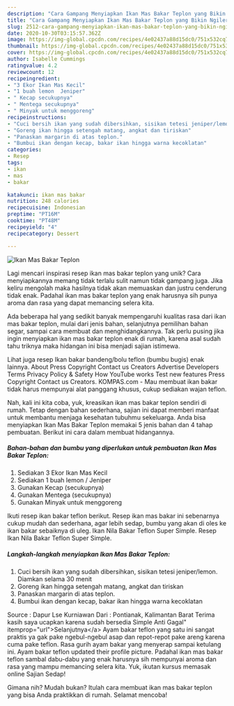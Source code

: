 ```yaml
---
description: "Cara Gampang Menyiapkan Ikan Mas Bakar Teplon yang Bikin Ngiler"
title: "Cara Gampang Menyiapkan Ikan Mas Bakar Teplon yang Bikin Ngiler"
slug: 2512-cara-gampang-menyiapkan-ikan-mas-bakar-teplon-yang-bikin-ngiler
date: 2020-10-30T03:15:57.362Z
image: https://img-global.cpcdn.com/recipes/4e02437a88d15dc0/751x532cq70/ikan-mas-bakar-teplon-foto-resep-utama.jpg
thumbnail: https://img-global.cpcdn.com/recipes/4e02437a88d15dc0/751x532cq70/ikan-mas-bakar-teplon-foto-resep-utama.jpg
cover: https://img-global.cpcdn.com/recipes/4e02437a88d15dc0/751x532cq70/ikan-mas-bakar-teplon-foto-resep-utama.jpg
author: Isabelle Cummings
ratingvalue: 4.2
reviewcount: 12
recipeingredient:
- "3 Ekor Ikan Mas Kecil"
- "1 buah lemon  Jeniper"
- " Kecap secukupnya"
- " Mentega secukupnya"
- " Minyak untuk menggoreng"
recipeinstructions:
- "Cuci bersih ikan yang sudah dibersihkan, sisikan tetesi jeniper/lemon. Diamkan selama 30 menit"
- "Goreng ikan hingga setengah matang, angkat dan tiriskan"
- "Panaskan margarin di atas teplon."
- "Bumbui ikan dengan kecap, bakar ikan hingga warna kecoklatan"
categories:
- Resep
tags:
- ikan
- mas
- bakar

katakunci: ikan mas bakar 
nutrition: 248 calories
recipecuisine: Indonesian
preptime: "PT16M"
cooktime: "PT48M"
recipeyield: "4"
recipecategory: Dessert

---
```



![Ikan Mas Bakar Teplon](https://img-global.cpcdn.com/recipes/4e02437a88d15dc0/751x532cq70/ikan-mas-bakar-teplon-foto-resep-utama.jpg)

Lagi mencari inspirasi resep ikan mas bakar teplon yang unik? Cara menyiapkannya memang tidak terlalu sulit namun tidak gampang juga. Jika keliru mengolah maka hasilnya tidak akan memuaskan dan justru cenderung tidak enak. Padahal ikan mas bakar teplon yang enak harusnya sih punya aroma dan rasa yang dapat memancing selera kita.

Ada beberapa hal yang sedikit banyak mempengaruhi kualitas rasa dari ikan mas bakar teplon, mulai dari jenis bahan, selanjutnya pemilihan bahan segar, sampai cara membuat dan menghidangkannya. Tak perlu pusing jika ingin menyiapkan ikan mas bakar teplon enak di rumah, karena asal sudah tahu triknya maka hidangan ini bisa menjadi sajian istimewa.

Lihat juga resep Ikan bakar bandeng/bolu teflon (bumbu bugis) enak lainnya. About Press Copyright Contact us Creators Advertise Developers Terms Privacy Policy &amp; Safety How YouTube works Test new features Press Copyright Contact us Creators. KOMPAS.com - Mau membuat ikan bakar tidak harus mempunyai alat panggang khusus, cukup sediakan wajan teflon.


Nah, kali ini kita coba, yuk, kreasikan ikan mas bakar teplon sendiri di rumah. Tetap dengan bahan sederhana, sajian ini dapat memberi manfaat untuk membantu menjaga kesehatan tubuhmu sekeluarga. Anda bisa menyiapkan Ikan Mas Bakar Teplon memakai 5 jenis bahan dan 4 tahap pembuatan. Berikut ini cara dalam membuat hidangannya.

<!--inarticleads1-->

##### Bahan-bahan dan bumbu yang diperlukan untuk pembuatan Ikan Mas Bakar Teplon:

1. Sediakan 3 Ekor Ikan Mas Kecil
1. Sediakan 1 buah lemon / Jeniper
1. Gunakan  Kecap (secukupnya)
1. Gunakan  Mentega (secukupnya)
1. Gunakan  Minyak untuk menggoreng


Ikuti resep ikan bakar teflon berikut. Resep ikan mas bakar ini sebenarnya cukup mudah dan sederhana, agar lebih sedap, bumbu yang akan di oles ke ikan bakar sebaiknya di uleg. Ikan Nila Bakar Teflon Super Simple. Resep Ikan Nila Bakar Teflon Super Simple. 

<!--inarticleads2-->

##### Langkah-langkah menyiapkan Ikan Mas Bakar Teplon:

1. Cuci bersih ikan yang sudah dibersihkan, sisikan tetesi jeniper/lemon. Diamkan selama 30 menit
1. Goreng ikan hingga setengah matang, angkat dan tiriskan
1. Panaskan margarin di atas teplon.
1. Bumbui ikan dengan kecap, bakar ikan hingga warna kecoklatan


Source : Dapur Lse Kurniawan Dari : Pontianak, Kalimantan Barat Terima kasih saya ucapkan karena sudah bersedia Simple Anti Gagal&#34; itemprop=&#34;url&#34;&gt;Selanjutnya&lt;/a&gt; Ayam bakar teflon yang satu ini sangat praktis ya gak pake ngebul-ngebul asap dan repot-repot pake areng karena cuma pake teflon. Rasa gurih ayam bakar yang menyerap sampai ketulang ini. Ayam bakar teflon updated their profile picture. Padahal ikan mas bakar teflon sambal dabu-dabu yang enak harusnya sih mempunyai aroma dan rasa yang mampu memancing selera kita. Yuk, ikutan kursus memasak online Sajian Sedap! 

Gimana nih? Mudah bukan? Itulah cara membuat ikan mas bakar teplon yang bisa Anda praktikkan di rumah. Selamat mencoba!
